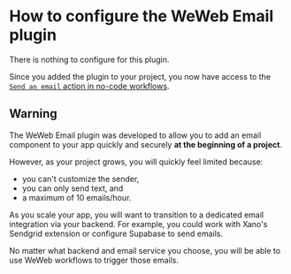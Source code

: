 # How to configure the WeWeb Email plugin

There is nothing to configure for this plugin. 

Since you added the plugin to your project, you now have access to the [`Send an email` action in no-code workflows](https://docs.weweb.io/plugins/extensions/weweb-email.html#send-email).

## Warning

The WeWeb Email plugin was developed to allow you to add an email component to your app quickly and securely **at the beginning of a project**.

However, as your project grows, you will quickly feel limited because:
- you can't customize the sender,
- you can only send text, and
- a maximum of 10 emails/hour.

As you scale your app, you will want to transition to a dedicated email integration via your backend. For example, you could work with Xano's Sendgrid extension or configure Supabase to send emails. 

No matter what backend and email service you choose, you will be able to use WeWeb workflows to trigger those emails.
